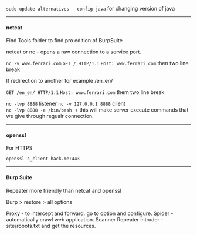`sudo update-alternatives --config java` for changing version of java

* * *

#### netcat
Find Tools folder to find pro edition of BurpSuite

netcat or nc  - opens a raw connection to a service port.

`nc -v www.ferrari.com`
`GET / HTTP/1.1`
`Host: www.ferrari.com` then two line break


If redirection to another for example  /en_en/

`GET /en_en/ HTTP/1.1`
`Host: www.ferrari.com` them two line break

`nc -lvp 8888` listener
`nc -v 127.0.0.1 8888` client
<br>
`nc -lvp 8888 -e /bin/bash` -> this will make server execute commands that we give through regualr connection.


* * *
#### openssl

For HTTPS

`openssl s_client hack.me:443`

* * *

#### Burp Suite

Repeater more friendly than netcat and openssl

Burp > restore > all options

Proxy - to intercept and forward. go to option and configure.
Spider - automatically crawl web application.
Scanner
Repeater
intruder - site/robots.txt and get the resources.




